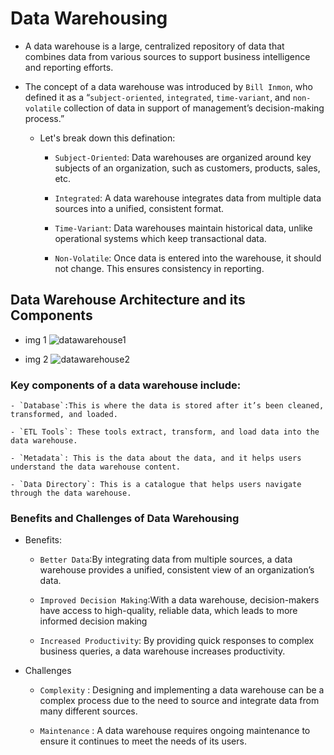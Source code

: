 # Data Warehousing

- A data warehouse is a large, centralized repository of data that combines data from various sources to support business intelligence and reporting efforts.

- The concept of a data warehouse was introduced by `Bill Inmon`, who defined it as a “`subject-oriented`, `integrated`, `time-variant`, and `non-volatile` collection of data in support of management’s decision-making process.” 
    - Let's break down this defination:
        - `Subject-Oriented`: Data warehouses are organized around key subjects of an organization, such as customers, products, sales, etc.

        - `Integrated`: A data warehouse integrates data from multiple data sources into a unified, consistent format.

        - `Time-Variant`: Data warehouses maintain historical data, unlike operational systems which keep transactional data.

        - `Non-Volatile`: Once data is entered into the warehouse, it should not change. This ensures consistency in reporting.

## Data Warehouse Architecture and its Components

- img 1
![datawarehouse1](https://github.com/anupmaharzn/Data-Engineering-Tools-Technologies/assets/34486226/fa3aaf39-d9b5-4c10-a019-924583fa7ce2)


- img 2
![datawarehouse2](https://github.com/anupmaharzn/Data-Engineering-Tools-Technologies/assets/34486226/60d191b4-17e3-44e6-bf13-acbd3552fe3a)


### Key components of a data warehouse include:

    - `Database`:This is where the data is stored after it’s been cleaned, transformed, and loaded.

    - `ETL Tools`: These tools extract, transform, and load data into the data warehouse.

    - `Metadata`: This is the data about the data, and it helps users understand the data warehouse content.

    - `Data Directory`: This is a catalogue that helps users navigate through the data warehouse.



### Benefits and Challenges of Data Warehousing

- Benefits:
    - `Better Data`:By integrating data from multiple sources, a data warehouse provides a unified, consistent view of an organization’s data.

    - `Improved Decision Making`:With a data warehouse, decision-makers have access to high-quality, reliable data, which leads to more informed decision making

    - `Increased Productivity`:  By providing quick responses to complex business queries, a data warehouse increases productivity.

- Challenges

    - `Complexity` : Designing and implementing a data warehouse can be a complex process due to the need to source and integrate data from many different sources.

    - `Maintenance` : A data warehouse requires ongoing maintenance to ensure it continues to meet the needs of its users.
